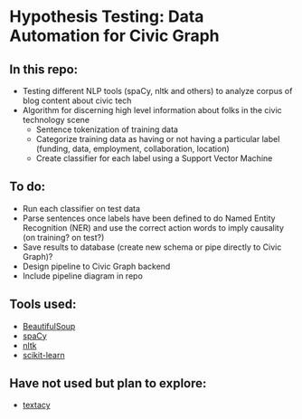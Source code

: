 # Hypothesis Testing: Data Automation for Civic Graph

## In this repo:
* Testing different NLP tools (spaCy, nltk and others) to analyze corpus of blog content about civic tech
* Algorithm for discerning high level information about folks in the civic technology scene
    * Sentence tokenization of training data
    * Categorize training data as having or not having a particular label (funding, data, employment, collaboration, location) 
    * Create classifier for each label using a Support Vector Machine


## To do:
* Run each classifier on test data
* Parse sentences once labels have been defined to do Named Entity Recognition (NER) and use the correct action words to imply causality (on training? on test?)
* Save results to database (create new schema or pipe directly to Civic Graph)?
* Design pipeline to Civic Graph backend
* Include pipeline diagram in repo


## Tools used:
* [BeautifulSoup](https://www.crummy.com/software/BeautifulSoup/bs4/doc/)
* [spaCy](https://spacy.io/docs)
* [nltk](http://www.nltk.org/book/)
* [scikit-learn](http://scikit-learn.org/stable/tutorial/text_analytics/working_with_text_data.html)

## Have not used but plan to explore:
* [textacy](https://pypi.python.org/pypi/textacy)
